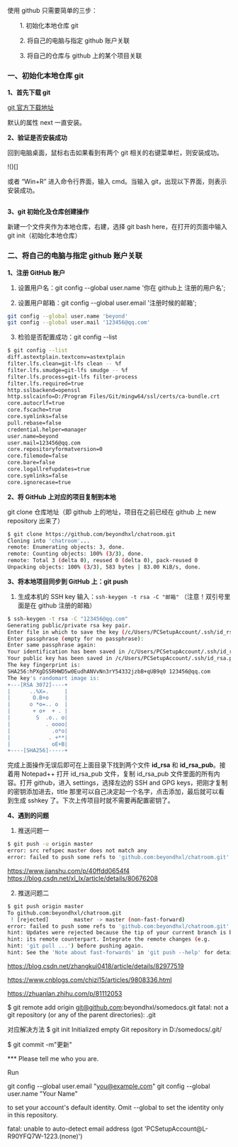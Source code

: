 
使用 github 只需要简单的三步：

　　1. 初始化本地仓库 git

　　2. 将自己的电脑与指定 github 账户关联

　　3. 将自己的仓库与 github 上的某个项目关联

### 一、初始化本地仓库 git

**1、首先下载 git**

<a href="https://gitforwindows.org/" target="_blank">git 官方下载地址</a>

默认的属性 next 一直安装。

**2、验证是否安装成功**

回到电脑桌面，鼠标右击如果看到有两个 git 相关的右键菜单栏，则安装成功。

!()[]

或者 “Win+R” 进入命令行界面，输入 cmd。当输入 git，出现以下界面，则表示安装成功。

![]()

**3、git 初始化及仓库创建操作**

新建一个文件夹作为本地仓库，右建，选择 git bash here，在打开的页面中输入 git init（初始化本地仓库）

### 二、将自己的电脑与指定 github 账户关联

**1、注册 GitHub 账户**

1. 设置用户名：git config --global user.name '你在 github上 注册的用户名';

2. 设置用户邮箱：git config --global user.email '注册时候的邮箱';

```sh
git config --global user.name 'beyond'
git config --global user.mail '123456@qq.com'
```

3. 检验是否配置成功：git config --list

```sh
$ git config --list
diff.astextplain.textconv=astextplain
filter.lfs.clean=git-lfs clean -- %f
filter.lfs.smudge=git-lfs smudge -- %f
filter.lfs.process=git-lfs filter-process
filter.lfs.required=true
http.sslbackend=openssl
http.sslcainfo=D:/Program Files/Git/mingw64/ssl/certs/ca-bundle.crt
core.autocrlf=true
core.fscache=true
core.symlinks=false
pull.rebase=false
credential.helper=manager
user.name=beyond
user.mail=123456@qq.com
core.repositoryformatversion=0
core.filemode=false
core.bare=false
core.logallrefupdates=true
core.symlinks=false
core.ignorecase=true
```

**2、将 GitHub 上对应的项目复制到本地**

git clone 仓库地址（即 github 上的地址，项目在之前已经在 github 上 new repository 出来了）

```sh
$ git clone https://github.com/beyondhxl/chatroom.git
Cloning into 'chatroom'...
remote: Enumerating objects: 3, done.
remote: Counting objects: 100% (3/3), done.
remote: Total 3 (delta 0), reused 0 (delta 0), pack-reused 0
Unpacking objects: 100% (3/3), 583 bytes | 83.00 KiB/s, done.
```

**3、将本地项目同步到 GitHub 上：git push**

1. 生成本机的 SSH key
输入：`ssh-keygen -t rsa -C "邮箱"` （注意！双引号里面是在 github 注册的邮箱）

```sh
$ ssh-keygen -t rsa -C "123456@qq.com"
Generating public/private rsa key pair.
Enter file in which to save the key (/c/Users/PCSetupAccount/.ssh/id_rsa):
Enter passphrase (empty for no passphrase):
Enter same passphrase again:
Your identification has been saved in /c/Users/PCSetupAccount/.ssh/id_rsa
Your public key has been saved in /c/Users/PCSetupAccount/.ssh/id_rsa.pub
The key fingerprint is:
SHA256:hPXgDS5RHWD5w0EudhANVvNn3rY54332jzbB+qUB9q0 123456@qq.com
The key's randomart image is:
+---[RSA 3072]----+
|      ..%X=.     |
|       O.B+o     |
|      o *o=.. o  |
|       + o+  + . |
|        S  .o.. o|
|           . oooo|
|             .o*o|
|            . +**|
|             oE+B|
+----[SHA256]-----+
```

完成上面操作无误后即可在上面目录下找到两个文件 **id_rsa** 和 **id_rsa_pub**。接着用 Notepad++ 打开 id_rsa_pub 文件，复制 id_rsa_pub 文件里面的所有内容。打开 github，进入 settings，选择左边的 SSH and GPG keys，把刚才复制的密钥添加进去，title 那里可以自己决定起一个名字，点击添加，最后就可以看到生成 sshkey 了。下次上传项目时就不需要再配置密钥了。

**4、遇到的问题**

1. 推送问题一
```sh
$ git push -u origin master
error: src refspec master does not match any
error: failed to push some refs to 'github.com:beyondhxl/chatroom.git'
```

https://www.jianshu.com/p/40ffdd0654f4
https://blog.csdn.net/xl_lx/article/details/80676208

2. 推送问题二
```sh
$ git push origin master
To github.com:beyondhxl/chatroom.git
 ! [rejected]        master -> master (non-fast-forward)
error: failed to push some refs to 'github.com:beyondhxl/chatroom.git'
hint: Updates were rejected because the tip of your current branch is behind
hint: its remote counterpart. Integrate the remote changes (e.g.
hint: 'git pull ...') before pushing again.
hint: See the 'Note about fast-forwards' in 'git push --help' for details.
```

https://blog.csdn.net/zhangkui0418/article/details/82977519

https://www.cnblogs.com/chizi15/articles/9808336.html

https://zhuanlan.zhihu.com/p/81112053

$ git remote add origin git@github.com:beyondhxl/somedocs.git
fatal: not a git repository (or any of the parent directories): .git

对应解决方法
$ git init
Initialized empty Git repository in D:/somedocs/.git/


$ git commit -m"更新"

*** Please tell me who you are.

Run

  git config --global user.email "you@example.com"
  git config --global user.name "Your Name"

to set your account's default identity.
Omit --global to set the identity only in this repository.

fatal: unable to auto-detect email address (got 'PCSetupAccount@L-R90YFQ7W-1223.(none)')
